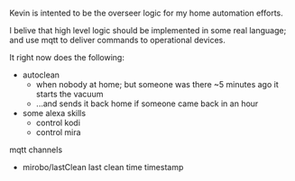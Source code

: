 
Kevin is intented to be the overseer logic for my home automation efforts.

I belive that high level logic should be implemented in some real language; and use mqtt to deliver commands to operational devices.

It right now does the following:
* autoclean
  * when nobody at home; but someone was there ~5 minutes ago it starts the vacuum
  * ...and sends it back home if someone came back in an hour
* some alexa skills
  * control kodi
  * control mira


mqtt channels

 * mirobo/lastClean
	last clean time timestamp 
